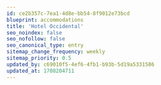 ```yaml
---
id: ce2b357c-7ea1-4d8e-bb54-8f9012e73bcd
blueprint: accommodations
title: 'Hotel Occidental'
seo_noindex: false
seo_nofollow: false
seo_canonical_type: entry
sitemap_change_frequency: weekly
sitemap_priority: 0.5
updated_by: c69010f5-4ef6-4fb1-b93b-5d19a5331586
updated_at: 1708204711
---
```

